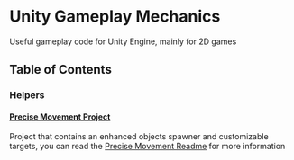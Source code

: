 # Unity Gameplay Mechanics
Useful gameplay code for Unity Engine, mainly for 2D games
## Table of Contents
### Helpers
#### [Precise Movement Project](Assets/Gameplay/Helper/PreciseMovement)
Project that contains an enhanced objects spawner and customizable targets, you can read the [Precise Movement Readme](Readme/precise-movement.md) for more information
